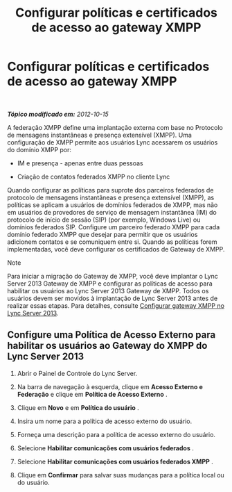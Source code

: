 ﻿---
title: Configurar políticas e certificados de acesso ao gateway XMPP
TOCTitle: Configurar políticas e certificados de acesso ao gateway XMPP
ms:assetid: cd91433e-6dfb-4553-8316-c1086b394221
ms:mtpsurl: https://technet.microsoft.com/pt-br/library/JJ721885(v=OCS.15)
ms:contentKeyID: 49886414
ms.date: 05/19/2016
mtps_version: v=OCS.15
ms.translationtype: HT
---

# Configurar políticas e certificados de acesso ao gateway XMPP

 

_**Tópico modificado em:** 2012-10-15_

A federação XMPP define uma implantação externa com base no Protocolo de mensagens instantâneas e presença extensível (XMPP). Uma configuração de XMPP permite aos usuários Lync acessarem os usuários do domínio XMPP por:

  - IM e presença - apenas entre duas pessoas

  - Criação de contatos federados XMPP no cliente Lync

Quando configurar as políticas para suprote dos parceiros federados de protocolo de mensagens instantâneas e presença extensível (XMPP), as políticas se aplicam a usuários de domínios federados de XMPP, mas não em usuários de provedores de serviço de mensagem instantânea (IM) do protocolo de início de sessão (SIP) (por exemplo, Windows Live) ou domínios federados SIP. Configure um parceiro federado XMPP para cada domínio federado XMPP que desejar para permitir que os usuários adicionem contatos e se comuniquem entre si. Quando as políticas forem implementadas, você deve configurar os certificados de Gateway de XMPP.

> [!NOTE]  
> Para iniciar a migração do Gateway de XMPP, você deve implantar o Lync Server 2013 Gateway de XMPP e configurar as políticas de acesso para habilitar os usuários ao Lync Server 2013 Gateway de XMPP. Todos os usuários devem ser movidos à implantação de Lync Server 2013 antes de realizar essas etapas. Para detalhes, consulte <a href="configure-xmpp-gateway-on-lync-server-2013_1.md">Configurar gateway XMPP no Lync Server 2013</a>.

## Configure uma Política de Acesso Externo para habilitar os usuários ao Gateway do XMPP do Lync Server 2013

1.  Abrir o Painel de Controle do Lync Server.

2.  Na barra de navegação à esquerda, clique em **Acesso Externo e Federação** e clique em **Política de Acesso Externo** .

3.  Clique em **Novo** e em **Política do usuário** .

4.  Insira um nome para a política de acesso externo do usuário.

5.  Forneça uma descrição para a política de acesso externo do usuário.

6.  Selecione **Habilitar comunicações com usuários federados** .

7.  Selecione **Habilitar comunicações com usuários federados XMPP** .

8.  Clique em **Confirmar** para salvar suas mudanças para a política local ou do usuário.

